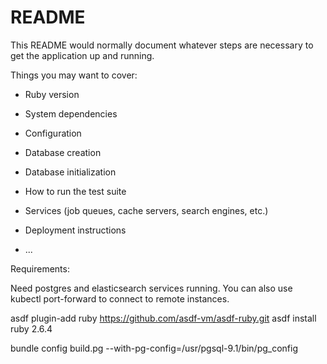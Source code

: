 # README

This README would normally document whatever steps are necessary to get the
application up and running.

Things you may want to cover:

* Ruby version

* System dependencies

* Configuration

* Database creation

* Database initialization

* How to run the test suite

* Services (job queues, cache servers, search engines, etc.)

* Deployment instructions

* ...

Requirements:

Need postgres and elasticsearch services running.  You can also use kubectl port-forward to connect to remote instances.



asdf plugin-add ruby https://github.com/asdf-vm/asdf-ruby.git
asdf install ruby 2.6.4

bundle config build.pg --with-pg-config=/usr/pgsql-9.1/bin/pg_config


